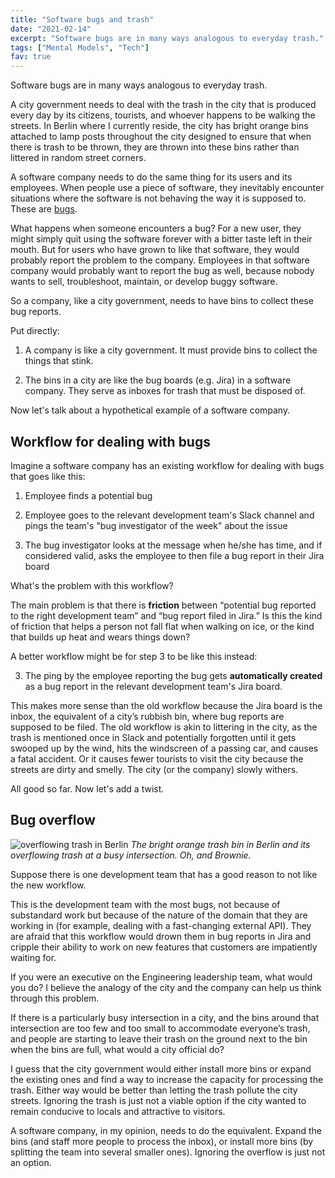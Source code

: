 ```yaml
---
title: "Software bugs and trash"
date: "2021-02-14"
excerpt: "Software bugs are in many ways analogous to everyday trash."
tags: ["Mental Models", "Tech"]
fav: true
---
```


Software bugs are in many ways analogous to everyday trash.

A city government needs to deal with the trash in the city that is produced every day by its citizens, tourists, and whoever happens to be walking the streets. In Berlin where I currently reside, the city has bright orange bins attached to lamp posts throughout the city designed to ensure that when there is trash to be thrown, they are thrown into these bins rather than littered in random street corners.

A software company needs to do the same thing for its users and its employees. When people use a piece of software, they inevitably encounter situations where the software is not behaving the way it is supposed to. These are [bugs](/2017-10-31-bugs/).

What happens when someone encounters a bug? For a new user, they might simply quit using the software forever with a bitter taste left in their mouth. But for users who have grown to like that software, they would probably report the problem to the company. Employees in that software company would probably want to report the bug as well, because nobody wants to sell, troubleshoot, maintain, or develop buggy software. 

So a company, like a city government, needs to have bins to collect these bug reports.

Put directly:

1. A company is like a city government. It must provide bins to collect the things that stink.

2. The bins in a city are like the bug boards (e.g. Jira) in a software company. They serve as inboxes for trash that must be disposed of.

Now let's talk about a hypothetical example of a software company.

## Workflow for dealing with bugs

Imagine a software company has an existing workflow for dealing with bugs that goes like this: 

1. Employee finds a potential bug 

2. Employee goes to the relevant development team's Slack channel and pings the team's "bug investigator of the week" about the issue

3. The bug investigator looks at the message when he/she has time, and if considered valid, asks the employee to then file a bug report in their Jira board

What's the problem with this workflow?

The main problem is that there is **friction** between “potential bug reported to the right development team” and “bug report filed in Jira.” Is this the kind of friction that helps a person not fall flat when walking on ice, or the kind that builds up heat and wears things down?

A better workflow might be for step 3 to be like this instead:

3. The ping by the employee reporting the bug gets **automatically created** as a bug report in the relevant development team's Jira board.

This makes more sense than the old workflow because the Jira board is the inbox, the equivalent of a city’s rubbish bin, where bug reports are supposed to be filed. The old workflow is akin to littering in the city, as the trash is mentioned once in Slack and potentially forgotten until it gets swooped up by the wind, hits the windscreen of a passing car, and causes a fatal accident. Or it causes fewer tourists to visit the city because the streets are dirty and smelly. The city (or the company) slowly withers.

All good so far. Now let's add a twist.

## Bug overflow

![overflowing trash in Berlin](/images/overflowing-trash-berlin-nickang.jpg)
_The bright orange trash bin in Berlin and its overflowing trash at a busy intersection. Oh, and Brownie._

Suppose there is one development team that has a good reason to not like the new workflow.

This is the development team with the most bugs, not because of substandard work but because of the nature of the domain that they are working in (for example, dealing with a fast-changing external API). They are afraid that this workflow would drown them in bug reports in Jira and cripple their ability to work on new features that customers are impatiently waiting for.

If you were an executive on the Engineering leadership team, what would you do? I believe the analogy of the city and the company can help us think through this problem.

If there is a particularly busy intersection in a city, and the bins around that intersection are too few and too small to accommodate everyone’s trash, and people are starting to leave their trash on the ground next to the bin when the bins are full, what would a city official do?

I guess that the city government would either install more bins or expand the existing ones and find a way to increase the capacity for processing the trash. Either way would be better than letting the trash pollute the city streets. Ignoring the trash is just not a viable option if the city wanted to remain conducive to locals and attractive to visitors.

A software company, in my opinion, needs to do the equivalent. Expand the bins (and staff more people to process the inbox), or install more bins (by splitting the team into several smaller ones). Ignoring the overflow is just not an option.